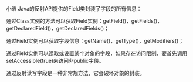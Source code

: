 小结
Java的反射API提供的Field类封装了字段的所有信息：

通过Class实例的方法可以获取Field实例：getField()，getFields()，getDeclaredField()，getDeclaredFields()；

通过Field实例可以获取字段信息：getName()，getType()，getModifiers()；

通过Field实例可以读取或设置某个对象的字段，如果存在访问限制，要首先调用setAccessible(true)来访问非public字段。

通过反射读写字段是一种非常规方法，它会破坏对象的封装。